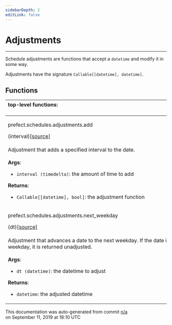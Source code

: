 ```yaml
---
sidebarDepth: 2
editLink: false
---
```

# Adjustments
---
Schedule adjustments are functions that accept a `datetime` and modify it in some way.

Adjustments have the signature `Callable[[datetime], datetime]`.

## Functions
|top-level functions: &nbsp;&nbsp;&nbsp;&nbsp;&nbsp;&nbsp;&nbsp;&nbsp;&nbsp;&nbsp;&nbsp;&nbsp;&nbsp;&nbsp;&nbsp;&nbsp;&nbsp;&nbsp;&nbsp;&nbsp;&nbsp;&nbsp;&nbsp;&nbsp;&nbsp;&nbsp;&nbsp;&nbsp;&nbsp;&nbsp;&nbsp;&nbsp;&nbsp;&nbsp;&nbsp;&nbsp;&nbsp;&nbsp;&nbsp;&nbsp;&nbsp;&nbsp;&nbsp;&nbsp;&nbsp;&nbsp;&nbsp;&nbsp;&nbsp;&nbsp;&nbsp;&nbsp;&nbsp;&nbsp;&nbsp;&nbsp;&nbsp;&nbsp;&nbsp;&nbsp;&nbsp;&nbsp;&nbsp;&nbsp;&nbsp;&nbsp;&nbsp;&nbsp;&nbsp;&nbsp;&nbsp;&nbsp;&nbsp;&nbsp;&nbsp;&nbsp;&nbsp;&nbsp;&nbsp;&nbsp;&nbsp;&nbsp;&nbsp;&nbsp;&nbsp;&nbsp;&nbsp;&nbsp;&nbsp;&nbsp;&nbsp;&nbsp;&nbsp;&nbsp;&nbsp;&nbsp;&nbsp;&nbsp;&nbsp;&nbsp;&nbsp;&nbsp;&nbsp;&nbsp;&nbsp;&nbsp;&nbsp;&nbsp;&nbsp;&nbsp;&nbsp;&nbsp;&nbsp;&nbsp;&nbsp;&nbsp;&nbsp;&nbsp;&nbsp;&nbsp;&nbsp;&nbsp;&nbsp;&nbsp;&nbsp;&nbsp;&nbsp;&nbsp;&nbsp;&nbsp;&nbsp;&nbsp;&nbsp;&nbsp;&nbsp;&nbsp;&nbsp;&nbsp;&nbsp;&nbsp;&nbsp;&nbsp;&nbsp;&nbsp;&nbsp;&nbsp;&nbsp;&nbsp;&nbsp;&nbsp;|
|:----|
 | <div class='method-sig' id='prefect-schedules-adjustments-add'><p class="prefect-class">prefect.schedules.adjustments.add</p>(interval)<span class="source"><a href="https://github.com/PrefectHQ/prefect/blob/master/src/prefect/schedules/adjustments.py#L14">[source]</a></span></div>
<p class="methods">Adjustment that adds a specified interval to the date.<br><br>**Args**:     <ul class="args"><li class="args">`interval (timedelta)`: the amount of time to add</li></ul>**Returns**:     <ul class="args"><li class="args">`Callable[[datetime], bool]`: the adjustment function</li></ul></p>|
 | <div class='method-sig' id='prefect-schedules-adjustments-next-weekday'><p class="prefect-class">prefect.schedules.adjustments.next_weekday</p>(dt)<span class="source"><a href="https://github.com/PrefectHQ/prefect/blob/master/src/prefect/schedules/adjustments.py#L31">[source]</a></span></div>
<p class="methods">Adjustment that advances a date to the next weekday. If the date is already a weekday, it is returned unadjusted.<br><br>**Args**:     <ul class="args"><li class="args">`dt (datetime)`: the datetime to adjust</li></ul>**Returns**:     <ul class="args"><li class="args">`datetime`: the adjusted datetime</li></ul></p>|

<p class="auto-gen">This documentation was auto-generated from commit <a href='https://github.com/PrefectHQ/prefect/commit/n/a'>n/a</a> </br>on September 11, 2019 at 18:10 UTC</p>